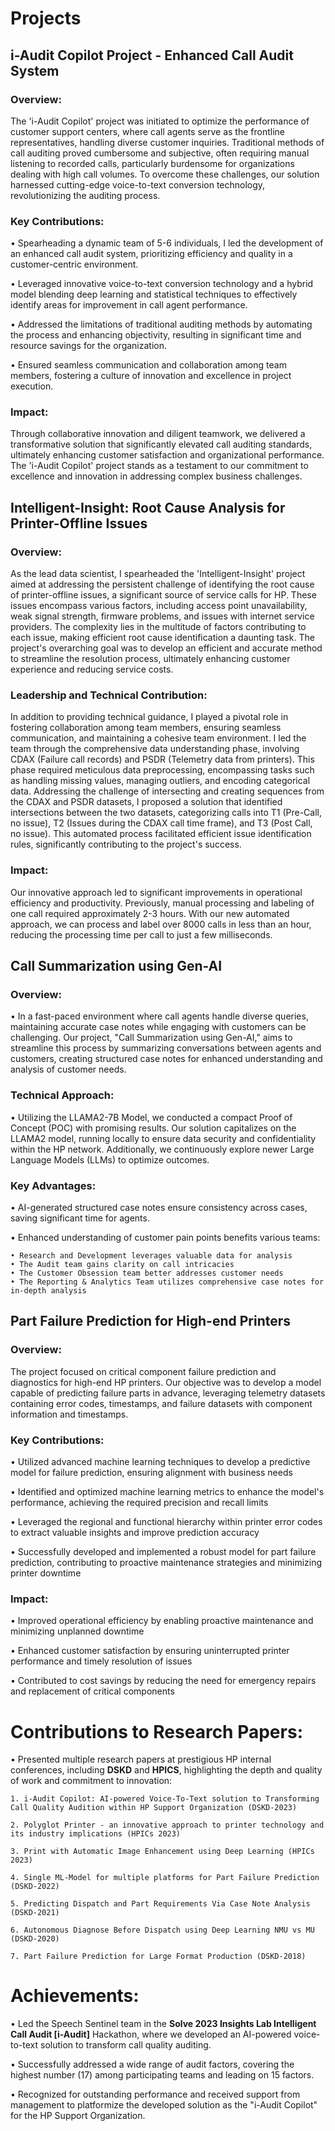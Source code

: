 # Projects

## i-Audit Copilot Project - Enhanced Call Audit System
### Overview:
The 'i-Audit Copilot' project was initiated to optimize the performance of customer support centers, where call agents serve as the frontline representatives, handling diverse customer inquiries. Traditional methods of call auditing proved cumbersome and subjective, often requiring manual listening to recorded calls, particularly burdensome for organizations dealing with high call volumes. To overcome these challenges, our solution harnessed cutting-edge voice-to-text conversion technology, revolutionizing the auditing process.
### Key Contributions:
• Spearheading a dynamic team of 5-6 individuals, I led the development of an enhanced call audit system, prioritizing efficiency and quality in a customer-centric environment.

• Leveraged innovative voice-to-text conversion technology and a hybrid model blending deep learning and statistical techniques to effectively identify areas for improvement in call agent performance.

• Addressed the limitations of traditional auditing methods by automating the process and enhancing objectivity, resulting in significant time and resource savings for the organization.

• Ensured seamless communication and collaboration among team members, fostering a culture of innovation and excellence in project execution.

### Impact:
Through collaborative innovation and diligent teamwork, we delivered a transformative solution that significantly elevated call auditing standards, ultimately enhancing customer satisfaction and organizational performance. The 'i-Audit Copilot' project stands as a testament to our commitment to excellence and innovation in addressing complex business challenges.


## Intelligent-Insight: Root Cause Analysis for Printer-Offline Issues
### Overview:
As the lead data scientist, I spearheaded the 'Intelligent-Insight' project aimed at addressing the persistent challenge of identifying the root cause of printer-offline issues, a significant source of service calls for HP. These issues encompass various factors, including access point unavailability, weak signal strength, firmware problems, and issues with internet service providers. The complexity lies in the multitude of factors contributing to each issue, making efficient root cause identification a daunting task. The project's overarching goal was to develop an efficient and accurate method to streamline the resolution process, ultimately enhancing customer experience and reducing service costs.

### Leadership and Technical Contribution:
In addition to providing technical guidance, I played a pivotal role in fostering collaboration among team members, ensuring seamless communication, and maintaining a cohesive team environment. I led the team through the comprehensive data understanding phase, involving CDAX (Failure call records) and PSDR (Telemetry data from printers). This phase required meticulous data preprocessing, encompassing tasks such as handling missing values, managing outliers, and encoding categorical data. Addressing the challenge of intersecting and creating sequences from the CDAX and PSDR datasets, I proposed a solution that identified intersections between the two datasets, categorizing calls into T1 (Pre-Call, no issue), T2 (Issues during the CDAX call time frame), and T3 (Post Call, no issue). This automated process facilitated efficient issue identification rules, significantly contributing to the project's success.

### Impact:
Our innovative approach led to significant improvements in operational efficiency and productivity. Previously, manual processing and labeling of one call required approximately 2-3 hours. With our new automated approach, we can process and label over 8000 calls in less than an hour, reducing the processing time per call to just a few milliseconds.


## Call Summarization using Gen-AI
### Overview:
• In a fast-paced environment where call agents handle diverse queries, maintaining accurate case notes while engaging with customers can be challenging. Our project, "Call Summarization using Gen-AI," aims to streamline this process by summarizing conversations between agents and customers, creating structured case notes for enhanced understanding and analysis of customer needs.
### Technical Approach:
• Utilizing the LLAMA2-7B Model, we conducted a compact Proof of Concept (POC) with promising results. Our solution capitalizes on the LLAMA2 model, running locally to ensure data security and confidentiality within the HP network. Additionally, we continuously explore newer Large Language Models (LLMs) to optimize outcomes.

### Key Advantages:
• AI-generated structured case notes ensure consistency across cases, saving significant time for agents.

• Enhanced understanding of customer pain points benefits various teams:

	• Research and Development leverages valuable data for analysis
	• The Audit team gains clarity on call intricacies
	• The Customer Obsession team better addresses customer needs
	• The Reporting & Analytics Team utilizes comprehensive case notes for in-depth analysis

## Part Failure Prediction for High-end Printers
### Overview:

The project focused on critical component failure prediction and diagnostics for high-end HP printers. Our objective was to develop a model capable of predicting failure parts in advance, leveraging telemetry datasets containing error codes, timestamps, and failure datasets with component information and timestamps.

### Key Contributions:

• Utilized advanced machine learning techniques to develop a predictive model for failure prediction, ensuring alignment with business needs

• Identified and optimized machine learning metrics to enhance the model's performance, achieving the required precision and recall limits

• Leveraged the regional and functional hierarchy within printer error codes to extract valuable insights and improve prediction accuracy

• Successfully developed and implemented a robust model for part failure prediction, contributing to proactive maintenance strategies and minimizing printer downtime

### Impact:
• Improved operational efficiency by enabling proactive maintenance and minimizing unplanned downtime

• Enhanced customer satisfaction by ensuring uninterrupted printer performance and timely resolution of issues

• Contributed to cost savings by reducing the need for emergency repairs and replacement of critical components

# Contributions to Research Papers:
• Presented multiple research papers at prestigious HP internal conferences, including **DSKD** and **HPICS**, highlighting the depth and quality of work and commitment to innovation:

	1. i-Audit Copilot: AI-powered Voice-To-Text solution to Transforming Call Quality Audition within HP Support Organization (DSKD-2023)
 
	2. Polyglot Printer - an innovative approach to printer technology and its industry implications (HPICs 2023)
 
	3. Print with Automatic Image Enhancement using Deep Learning (HPICs 2023)
 
	4. Single ML-Model for multiple platforms for Part Failure Prediction  (DSKD-2022)
 
	5. Predicting Dispatch and Part Requirements Via Case Note Analysis (DSKD-2021)
 
	6. Autonomous Diagnose Before Dispatch using Deep Learning NMU vs MU (DSKD-2020)
 
	7. Part Failure Prediction for Large Format Production (DSKD-2018)


# Achievements:
• Led the Speech Sentinel team in the **Solve 2023 Insights Lab Intelligent Call Audit [i-Audit]** Hackathon, where we developed an AI-powered voice-to-text solution to transform call quality auditing.
 
• Successfully addressed a wide range of audit factors, covering the highest number (17) among participating teams and leading on 15 factors.
 
• Recognized for outstanding performance and received support from management to platformize the developed solution as the "i-Audit Copilot" for the HP Support Organization.



